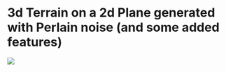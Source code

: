 # 3d Terrain on a 2d Plane generated with Perlain noise (and some added features)  
![](Gif-2019-26-30-18-26-31.gif)  
